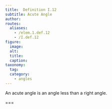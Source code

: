 ```yaml
---
title:  Definition I.12
subtitle: Acute Angle
author:
routes:
  aliases:
    - /elem.1.def.12
    - /I.def.12
figure:
  image:
  alt:
  title:
  caption:
taxonomy:
  tag:
  category:
    - angles
---
```


An <term>acute angle</term> is an angle less than a right angle.

===
